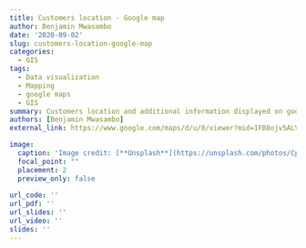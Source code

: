 ```yaml
---
title: Customers location - Google map
author: Benjamin Mwasambo
date: '2020-09-02'
slug: customers-location-google-map
categories:
  - GIS
tags:
  - Data visualization
  - Mapping
  - google maps
  - GIS
summary: Customers location and additional information displayed on google map.Click on the markers to see additional details as recorded in the dataset. 
authors: [Benjamin Mwasambo]
external_link: https://www.google.com/maps/d/u/0/viewer?mid=1FB8ojv5ALVhbEdxnvQ4U26gO_SL0KHbW&ll=-0.8014831862061844%2C36.53496950499997&z=9

image:
  caption: 'Image credit: [**Unsplash**](https://unsplash.com/photos/CpkOjOcXdUY)'
  focal_point: ""
  placement: 2
  preview_only: false
 
url_code: ''
url_pdf: ''
url_slides: ''
url_video: ''
slides: ''
---
```

